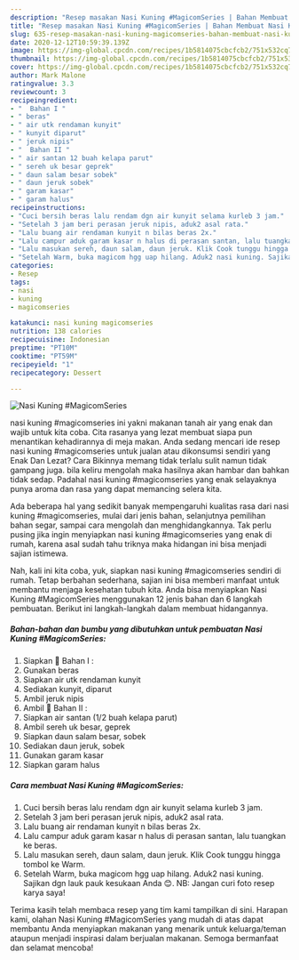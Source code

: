 ```yaml
---
description: "Resep masakan Nasi Kuning #MagicomSeries | Bahan Membuat Nasi Kuning #MagicomSeries Yang Menggugah Selera"
title: "Resep masakan Nasi Kuning #MagicomSeries | Bahan Membuat Nasi Kuning #MagicomSeries Yang Menggugah Selera"
slug: 635-resep-masakan-nasi-kuning-magicomseries-bahan-membuat-nasi-kuning-magicomseries-yang-menggugah-selera
date: 2020-12-12T10:59:39.139Z
image: https://img-global.cpcdn.com/recipes/1b5814075cbcfcb2/751x532cq70/nasi-kuning-magicomseries-foto-resep-utama.jpg
thumbnail: https://img-global.cpcdn.com/recipes/1b5814075cbcfcb2/751x532cq70/nasi-kuning-magicomseries-foto-resep-utama.jpg
cover: https://img-global.cpcdn.com/recipes/1b5814075cbcfcb2/751x532cq70/nasi-kuning-magicomseries-foto-resep-utama.jpg
author: Mark Malone
ratingvalue: 3.3
reviewcount: 3
recipeingredient:
- "  Bahan I "
- " beras"
- " air utk rendaman kunyit"
- " kunyit diparut"
- " jeruk nipis"
- "  Bahan II "
- " air santan 12 buah kelapa parut"
- " sereh uk besar geprek"
- " daun salam besar sobek"
- " daun jeruk sobek"
- " garam kasar"
- " garam halus"
recipeinstructions:
- "Cuci bersih beras lalu rendam dgn air kunyit selama kurleb 3 jam."
- "Setelah 3 jam beri perasan jeruk nipis, aduk2 asal rata."
- "Lalu buang air rendaman kunyit n bilas beras 2x."
- "Lalu campur aduk garam kasar n halus di perasan santan, lalu tuangkan ke beras."
- "Lalu masukan sereh, daun salam, daun jeruk. Klik Cook tunggu hingga tombol ke Warm."
- "Setelah Warm, buka magicom hgg uap hilang. Aduk2 nasi kuning. Sajikan dgn lauk pauk kesukaan Anda 😊. NB: Jangan curi foto resep karya saya!"
categories:
- Resep
tags:
- nasi
- kuning
- magicomseries

katakunci: nasi kuning magicomseries 
nutrition: 138 calories
recipecuisine: Indonesian
preptime: "PT10M"
cooktime: "PT59M"
recipeyield: "1"
recipecategory: Dessert

---
```



![Nasi Kuning #MagicomSeries](https://img-global.cpcdn.com/recipes/1b5814075cbcfcb2/751x532cq70/nasi-kuning-magicomseries-foto-resep-utama.jpg)


nasi kuning #magicomseries ini yakni makanan tanah air yang enak dan wajib untuk kita coba. Cita rasanya yang lezat membuat siapa pun menantikan kehadirannya di meja makan.
Anda sedang mencari ide resep nasi kuning #magicomseries untuk jualan atau dikonsumsi sendiri yang Enak Dan Lezat? Cara Bikinnya memang tidak terlalu sulit namun tidak gampang juga. bila keliru mengolah maka hasilnya akan hambar dan bahkan tidak sedap. Padahal nasi kuning #magicomseries yang enak selayaknya punya aroma dan rasa yang dapat memancing selera kita.

Ada beberapa hal yang sedikit banyak mempengaruhi kualitas rasa dari nasi kuning #magicomseries, mulai dari jenis bahan, selanjutnya pemilihan bahan segar, sampai cara mengolah dan menghidangkannya. Tak perlu pusing jika ingin menyiapkan nasi kuning #magicomseries yang enak di rumah, karena asal sudah tahu triknya maka hidangan ini bisa menjadi sajian istimewa.




Nah, kali ini kita coba, yuk, siapkan nasi kuning #magicomseries sendiri di rumah. Tetap berbahan sederhana, sajian ini bisa memberi manfaat untuk membantu menjaga kesehatan tubuh kita. Anda bisa menyiapkan Nasi Kuning #MagicomSeries menggunakan 12 jenis bahan dan 6 langkah pembuatan. Berikut ini langkah-langkah dalam membuat hidangannya.

<!--inarticleads1-->

##### Bahan-bahan dan bumbu yang dibutuhkan untuk pembuatan Nasi Kuning #MagicomSeries:

1. Siapkan  💛 Bahan I :
1. Gunakan  beras
1. Siapkan  air utk rendaman kunyit
1. Sediakan  kunyit, diparut
1. Ambil  jeruk nipis
1. Ambil  💛 Bahan II :
1. Siapkan  air santan (1/2 buah kelapa parut)
1. Ambil  sereh uk besar, geprek
1. Siapkan  daun salam besar, sobek
1. Sediakan  daun jeruk, sobek
1. Gunakan  garam kasar
1. Siapkan  garam halus




<!--inarticleads2-->

##### Cara membuat Nasi Kuning #MagicomSeries:

1. Cuci bersih beras lalu rendam dgn air kunyit selama kurleb 3 jam.
1. Setelah 3 jam beri perasan jeruk nipis, aduk2 asal rata.
1. Lalu buang air rendaman kunyit n bilas beras 2x.
1. Lalu campur aduk garam kasar n halus di perasan santan, lalu tuangkan ke beras.
1. Lalu masukan sereh, daun salam, daun jeruk. Klik Cook tunggu hingga tombol ke Warm.
1. Setelah Warm, buka magicom hgg uap hilang. Aduk2 nasi kuning. Sajikan dgn lauk pauk kesukaan Anda 😊. NB: Jangan curi foto resep karya saya!




Terima kasih telah membaca resep yang tim kami tampilkan di sini. Harapan kami, olahan Nasi Kuning #MagicomSeries yang mudah di atas dapat membantu Anda menyiapkan makanan yang menarik untuk keluarga/teman ataupun menjadi inspirasi dalam berjualan makanan. Semoga bermanfaat dan selamat mencoba!
